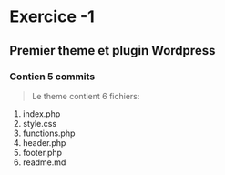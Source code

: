 # Exercice -1

## Premier theme et plugin Wordpress

### Contien 5 commits

> Le theme contient 6 fichiers:

1. index.php
2. style.css
3. functions.php
4. header.php
5. footer.php
6. readme.md
